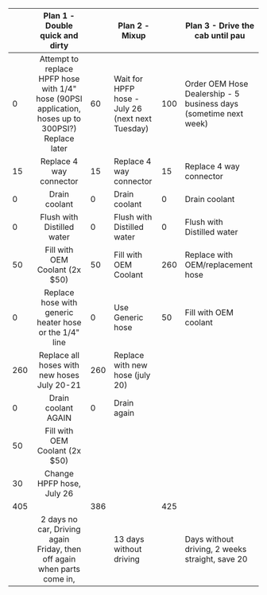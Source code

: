 |      |               Plan 1 - Double quick and dirty                |      | Plan 2 - Mixup                                   |      | Plan 3 - Drive the cab until pau                             |
| ---- | :----------------------------------------------------------: | ---- | ------------------------------------------------ | ---- | ------------------------------------------------------------ |
| 0    | Attempt to replace HPFP hose with 1/4" hose (90PSI application, hoses up to 300PSI?) Replace later | 60   | Wait for HPFP hose - July 26 (next next Tuesday) | 100  | Order OEM Hose Dealership - 5 business days (sometime next week) |
| 15   |                   Replace 4 way connector                    | 15   | Replace 4 way connector                          | 15   | Replace 4 way connector                                      |
| 0    |                        Drain coolant                         | 0    | Drain coolant                                    | 0    | Drain coolant                                                |
| 0    |                  Flush with Distilled water                  | 0    | Flush with Distilled water                       | 0    | Flush with Distilled water                                   |
| 50   |                Fill with OEM Coolant (2x $50)                | 50   | Fill with OEM Coolant                            | 260  | Replace with OEM/replacement hose                            |
| 0    |    Replace hose with generic heater hose or the 1/4" line    | 0    | Use Generic hose                                 | 50   | Fill with OEM coolant                                        |
| 260  |         Replace all hoses with new hoses  July 20-21         | 260  | Replace with new hose (july 20)                  |      |                                                              |
| 0    |                     Drain coolant AGAIN                      | 0    | Drain again                                      |      |                                                              |
| 50   |                Fill with OEM Coolant (2x $50)                |      |                                                  |      |                                                              |
| 30   |                  Change HPFP hose, July 26                   |      |                                                  |      |                                                              |
| 405  |                                                              | 386  |                                                  | 425  |                                                              |
|      | 2 days no car, Driving again Friday, then off again when parts come in, |      | 13 days without driving                          |      | Days without driving, 2 weeks straight, save 20              |

